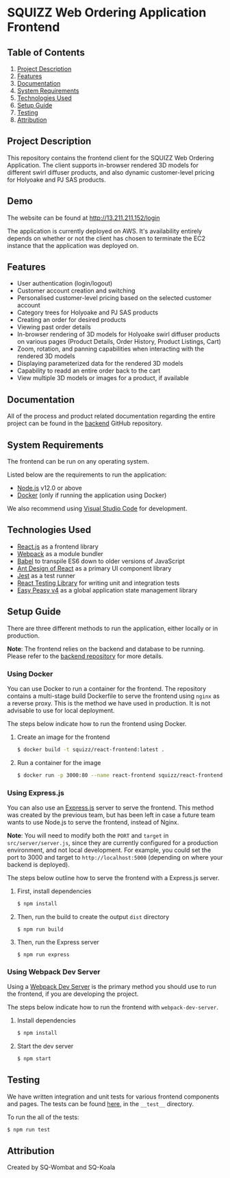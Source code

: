 # SQUIZZ Web Ordering Application Frontend

## Table of Contents
1. [Project Description](##Project-Description)
2. [Features](##Features)
3. [Documentation](##Documentation)
4. [System Requirements](##System-Requirements)
5. [Technologies Used](##Technologies-Used)
6. [Setup Guide](##Setup-Guide)
7. [Testing](##Testing)
8. [Attribution](##Attribution)


## Project Description
This repository contains the frontend client for the SQUIZZ Web Ordering Application. The client supports in-browser rendered 3D models for different swirl diffuser products, and also dynamic customer-level pricing for Holyoake and PJ SAS products.


## Demo
The website can be found at http://13.211.211.152/login

The application is currently deployed on AWS. It's availability entirely depends on whether or not the client has chosen to terminate the EC2 instance that the application was deployed on.


## Features
* User authentication (login/logout)
* Customer account creation and switching
* Personalised customer-level pricing based on the selected customer account
* Category trees for Holyoake and PJ SAS products
* Creating an order for desired products
* Viewing past order details
* In-browser rendering of 3D models for Holyoake swirl diffuser products on various pages (Product Details, Order History, Product Listings, Cart) 
* Zoom, rotation, and panning capabilities when interacting with the rendered 3D models
* Displaying parameterized data for the rendered 3D models
* Capability to readd an entire order back to the cart
* View multiple 3D models or images for a product, if available


## Documentation
All of the process and product related documentation regarding the entire project can be found in the [backend](https://github.com/ansabkhaliq/backend) GitHub repository.

## System Requirements
The frontend can be run on any operating system. 

Listed below are the requirements to run the application:
* [Node.js](https://nodejs.org/en/) v12.0 or above
* [Docker](https://docs.docker.com/get-docker/) (only if running the application using Docker)

We also recommend using [Visual Studio Code](https://code.visualstudio.com/download) for development.

## Technologies Used
* [React.js](https://reactjs.org/) as a frontend library
* [Webpack](https://webpack.js.org/) as a module bundler
* [Babel](https://babeljs.io/) to transpile ES6 down to older versions of JavaScript
* [Ant Design of React](https://ant.design/docs/react/introduce) as a primary UI component library
* [Jest](https://jestjs.io/) as a test runner
* [React Testing Library](https://testing-library.com/docs/react-testing-library/intro/) for writing unit and integration tests
* [Easy Peasy v4](https://easy-peasy.now.sh/) as a global application state management library


## Setup Guide
There are three different methods to run the application, either locally or in production.

**Note**: The frontend relies on the backend and database to be running. Please refer to the [backend repository](https://github.com/ansabkhaliq/backend) for more details.

### Using Docker
You can use Docker to run a container for the frontend. The repository contains a multi-stage build Dockerfile to serve the frontend using `nginx` as a reverse proxy. This is the method we have used in production. It is not advisable to use for local deployment.

The steps below indicate how to run the frontend using Docker.

1. Create an image for the frontend
    ```bash
    $ docker build -t squizz/react-frontend:latest .
    ```

2. Run a container for the image
    ```bash
    $ docker run -p 3000:80 --name react-frontend squizz/react-frontend:latest
    ```

### Using Express.js
You can also use an [Express.js](https://expressjs.com/) server to serve the frontend. This method was created by the previous team, but has been left in case a future team wants to use Node.js to serve the frontend, instead of Nginx.

**Note**: You will need to modify both the `PORT` and `target` in `src/server/server.js`, since they are currently configured for a production environment, and not local development. For example, you could set the port to 3000 and target to `http://localhost:5000` (depending on where your backend is deployed).

The steps below outline how to serve the frontend with a Express.js server.
1. First, install dependencies
    ```bash
    $ npm install
    ```

2. Then, run the build to create the output `dist` directory
    ```
    $ npm run build
    ```

3. Then, run the Express server
    ```
    $ npm run express
    ```

### Using Webpack Dev Server
Using a [Webpack Dev Server](https://webpack.js.org/configuration/dev-server/) is the primary method you should use to run the frontend, if you are developing the project.

The steps below indicate how to run the frontend with `webpack-dev-server`.

1. Install dependencies
    ```bash
    $ npm install
    ```

2. Start the dev server
    ```bash
    $ npm start
    ```

## Testing
We have written integration and unit tests for various frontend components and pages. The tests can be found [here](./__test__/), in the `__test__` directory.

To run the all of the tests:
```bash
$ npm run test
```

## Attribution
Created by SQ-Wombat and SQ-Koala